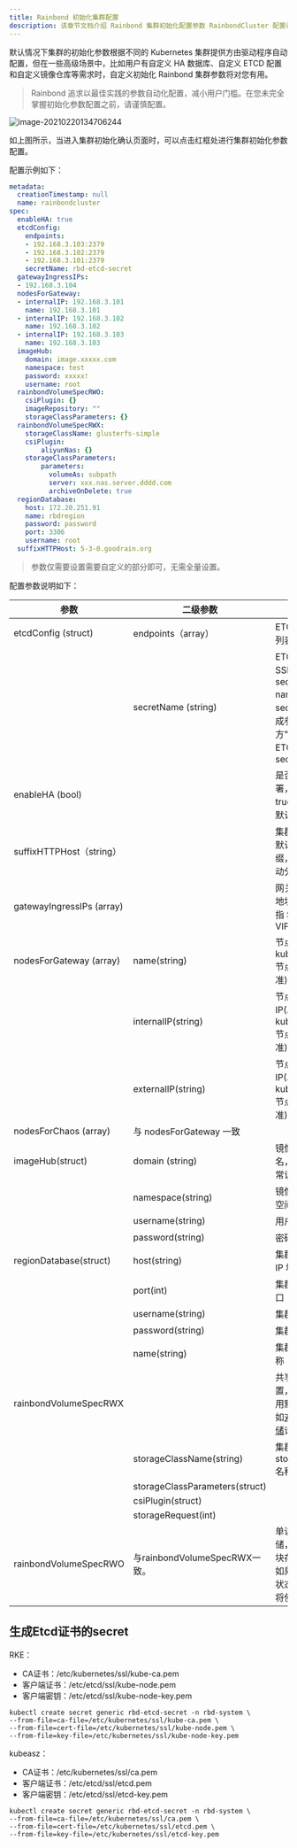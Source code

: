 ```yaml
---
title: Rainbond 初始化集群配置
description: 该章节文档介绍 Rainbond 集群初始化配置参数 RainbondCluster 配置说明
---
```


默认情况下集群的初始化参数根据不同的 Kubernetes 集群提供方由驱动程序自动配置，但在一些高级场景中，比如用户有自定义 HA 数据库、自定义 ETCD 配置和自定义镜像仓库等需求时，自定义初始化 Rainbond 集群参数将对您有用。

> Rainbond 追求以最佳实践的参数自动化配置，减小用户门槛。在您未完全掌握初始化参数配置之前，请谨慎配置。

![image-20210220134706244](https://static.goodrain.com/images/5.3/init-region-config.png)

如上图所示，当进入集群初始化确认页面时，可以点击红框处进行集群初始化参数配置。

配置示例如下：

```yaml
metadata:
  creationTimestamp: null
  name: rainbondcluster
spec:
  enableHA: true
  etcdConfig:
    endpoints:
    - 192.168.3.103:2379
    - 192.168.3.102:2379
    - 192.168.3.101:2379
    secretName: rbd-etcd-secret
  gatewayIngressIPs:
  - 192.168.3.104
  nodesForGateway:
  - internalIP: 192.168.3.101
    name: 192.168.3.101
  - internalIP: 192.168.3.102
    name: 192.168.3.102
  - internalIP: 192.168.3.103
    name: 192.168.3.103
  imageHub:
    domain: image.xxxxx.com
    namespace: test
    password: xxxxx!
    username: root
  rainbondVolumeSpecRWO:
    csiPlugin: {}
    imageRepository: ""
    storageClassParameters: {}
  rainbondVolumeSpecRWX:
    storageClassName: glusterfs-simple
    csiPlugin: 
    	aliyunNas: {}
    storageClassParameters: 
    	parameters: 
    	  volumeAs: subpath
    	  server: xxx.nas.server.dddd.com
    	  archiveOnDelete: true
  regionDatabase:
    host: 172.20.251.91
    name: rbdregion
    password: password
    port: 3306
    username: root
  suffixHTTPHost: 5-3-0.goodrain.org
```

> 参数仅需要设置需要自定义的部分即可，无需全量设置。

配置参数说明如下：

| 参数                      | 二级参数                       | 说明                                                         |
| ------------------------- | ------------------------------ | ------------------------------------------------------------ |
| etcdConfig (struct)       | endpoints（array）             | ETCD 的实例列表                                              |
|                           | secretName (string)            | ETCD 的 SSL 证书 secret name，secret如何生成参考下方"生成ETCD证书的secret" |
| enableHA (bool)           |                                | 是否高可用部署，true/false，默认false                        |
| suffixHTTPHost（string）  |                                | 集群 HTTP 默认域名后缀，留空则自动分配                       |
| gatewayIngressIPs (array) |                                | 网关外网 IP 地址，一般是指 SLB 或 VIP                        |
| nodesForGateway (array)   | name(string)                   | 节点名称(以 kubernetes 节点信息为准)                         |
|                           | internalIP(string)             | 节点内网 IP(以 kubernetes 节点信息为准)                      |
|                           | externalIP(string)             | 节点外围 IP(以 kubernetes 节点信息为准)                      |
| nodesForChaos (array)     | 与 nodesForGateway 一致        |                                                              |
| imageHub(struct)          | domain (string)                | 镜像仓库域名，需要可正常访问                                 |
|                           | namespace(string)              | 镜像仓库命名空间                                             |
|                           | username(string)               | 用户名                                                       |
|                           | password(string)               | 密码                                                         |
| regionDatabase(struct)    | host(string)                   | 集群数据库 IP 地址                                           |
|                           | port(int)                      | 集群数据库端口                                               |
|                           | username(string)               | 集群账号                                                     |
|                           | password(string)               | 集群密码                                                     |
|                           | name(string)                   | 集群数据库名称                                               |
| rainbondVolumeSpecRWX     |                                | 共享存储配置，留空则使用默认存储。如[对接外部存储](../cluster-manage/init-region-storage/)请参考文档             |
|                           | storageClassName(string)       | 集群中存在的storageclass名称，非必填                         |
|                           | storageClassParameters(struct) |                                                              |
|                           | csiPlugin(struct)              |                                                              |
|                           | storageRequest(int)            |                                                              |
| rainbondVolumeSpecRWO     | 与rainbondVolumeSpecRWX一致。  | 单读单写存储，一般是指块存储设备。如果提供则有状态服务默认将使用。 |



## 生成Etcd证书的secret

RKE：

- CA证书：/etc/kubernetes/ssl/kube-ca.pem
- 客户端证书：/etc/etcd/ssl/kube-node.pem
- 客户端密钥：/etc/etcd/ssl/kube-node-key.pem

```shell
kubectl create secret generic rbd-etcd-secret -n rbd-system \
--from-file=ca-file=/etc/kubernetes/ssl/kube-ca.pem \
--from-file=cert-file=/etc/kubernetes/ssl/kube-node.pem \
--from-file=key-file=/etc/kubernetes/ssl/kube-node-key.pem
```



kubeasz：

- CA证书：/etc/kubernetes/ssl/ca.pem
- 客户端证书：/etc/etcd/ssl/etcd.pem
- 客户端密钥：/etc/etcd/ssl/etcd-key.pem

```shell
kubectl create secret generic rbd-etcd-secret -n rbd-system \
--from-file=ca-file=/etc/kubernetes/ssl/ca.pem \
--from-file=cert-file=/etc/kubernetes/ssl/etcd.pem \
--from-file=key-file=/etc/kubernetes/ssl/etcd-key.pem
```